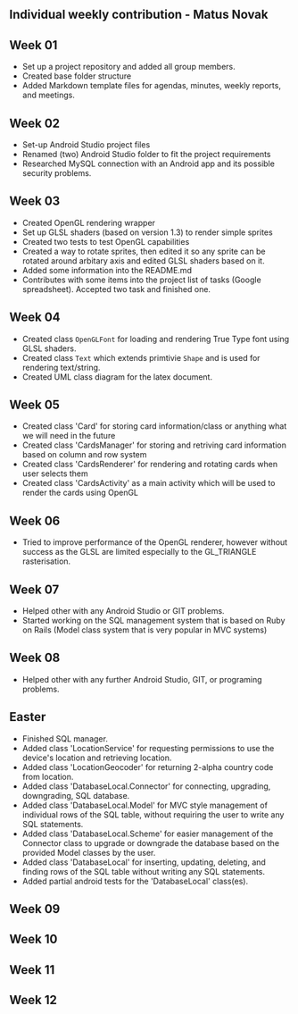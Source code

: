 Individual weekly contribution - Matus Novak
------------------------------------------

## Week 01

* Set up a project repository and added all group members.
* Created base folder structure
* Added Markdown template files for agendas, minutes, weekly reports, and meetings.

## Week 02

* Set-up Android Studio project files
* Renamed (two) Android Studio folder to fit the project requirements 
* Researched MySQL connection with an Android app and its possible security problems.

## Week 03

* Created OpenGL rendering wrapper
* Set up GLSL shaders (based on version 1.3) to render simple sprites
* Created two tests to test OpenGL capabilities
* Created a way to rotate sprites, then edited it so any sprite can be rotated around arbitary axis and edited GLSL shaders based on it.
* Added some information into the README.md 
* Contributes with some items into the project list of tasks (Google spreadsheet). Accepted two task and finished one.

## Week 04

* Created class `OpenGLFont` for loading and rendering True Type font using GLSL shaders. 
* Created class `Text` which extends primtivie `Shape` and is used for rendering text/string. 
* Created UML class diagram for the latex document. 

## Week 05

* Created class 'Card' for storing card information/class or anything what we will need in the future
* Created class 'CardsManager' for storing and retriving card information based on column and row system
* Created class 'CardsRenderer' for rendering and rotating cards when user selects them
* Created class 'CardsActivity' as a main activity which will be used to render the cards using OpenGL

## Week 06

* Tried to improve performance of the OpenGL renderer, however without success as the GLSL are limited especially to the GL_TRIANGLE rasterisation.

## Week 07

* Helped other with any Android Studio or GIT problems.
* Started working on the SQL management system that is based on Ruby on Rails (Model class system that is very popular in MVC systems)

## Week 08

* Helped other with any further Android Studio, GIT, or programing problems.

## Easter

* Finished SQL manager.
* Added class 'LocationService' for requesting permissions to use the device's location and retrieving location.
* Added class 'LocationGeocoder' for returning 2-alpha country code from location.
* Added class 'DatabaseLocal.Connector' for connecting, upgrading, downgrading, SQL database.
* Added class 'DatabaseLocal.Model' for MVC style management of individual rows of the SQL table, without requiring the user to write any SQL statements.
* Added class 'DatabaseLocal.Scheme' for easier management of the Connector class to upgrade or downgrade the database based on the provided Model classes by the user.
* Added class 'DatabaseLocal' for inserting, updating, deleting, and finding rows of the SQL table without writing any SQL statements.
* Added partial android tests for the 'DatabaseLocal' class(es). 

## Week 09

## Week 10

## Week 11

## Week 12
